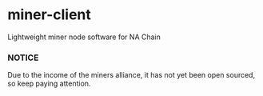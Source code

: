 # miner-client
Lightweight miner node software for NA Chain

### NOTICE
Due to the income of the miners alliance, it has not yet been open sourced, so keep paying attention.
